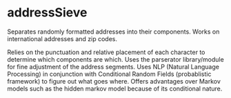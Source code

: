 # addressSieve
Separates randomly formatted addresses into their components. Works on international addresses and zip codes.

Relies on the punctuation and relative placement of each character to determine which components are which. Uses the parserator library/module for fine adjustment of the address segments. Uses NLP (Natural Language Processing) in conjunction with Conditional Random Fields (probablistic framework) to figure out what goes where. Offers advantages over Markov models such as the hidden markov model because of its conditional nature.
